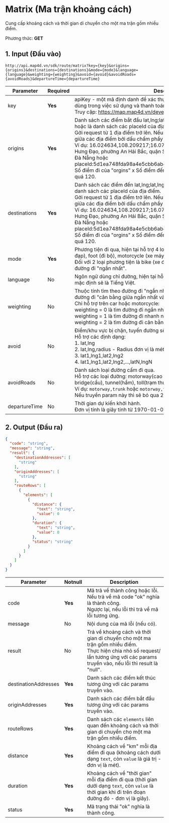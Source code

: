 #  Matrix (Ma trận khoảng cách)
Cung cấp khoảng cách và thời gian di chuyển cho một ma trận gồm nhiều điểm. 

Phương thức: **GET**
## 1. Input (Đầu vào)
```
http://api.map4d.vn/sdk/route/matrix?key={key}&origins={origins}&destinations={destinations}&mode={mode}&language={language}&weighting={weighting}&avoid={avoid}&avoidRoads={avoidRoads}&departureTime={departureTime}
```
| Parameter   | Required | Description                                                                                                                                                                                                                                                                                                    |
|-------------|----------|----------------------------------------------------------------------------------------------------------------------------------------------------------------------------------------------------------------------------------------------------------------------------------------------------------------|
| key         | **Yes**      | apiKey - một mã định danh để xác thực các yêu cầu liên quan đến projects dùng trong việc sử dụng và thanh toán. <br>Truy cập: https://map.map4d.vn/developer/key/add để tạo key.                                                                                                                              |
| origins     | **Yes**      | Danh sách các điểm bắt đầu lat,lng;lat,lng... hoặc là danh sách các địa chỉ hoặc là danh sách các placeId của địa điểm. <br>Gởi request từ 1 địa điểm trở lên. Nếu nhập từ 2 địa điểm trở lên thì phân cách giữa các địa điểm bởi dấu chấm phẩy ";". <br>Ví dụ: 16.024634,108.209217;16.0717664,108.2236151 hoặc 271 Trần Hưng Đạo, phường An Hải Bắc, quận Sơn Trà, TP Đà Nẵng; 31 Lê Văn Duyệt, Đà Nẵng hoặc placeId:5d1ea748fda98a4e5cbb6ab4;placeId:62134224ff455bdb14355563<br>Số điểm đi của "orgins" x Số điểm đến của "destinations" không được vượt quá 120.                            |
| destinations | **Yes**      | Danh sách các điểm đến lat,lng;lat,lng... hoặc là danh sách các địa chỉ hoặc là danh sách các placeId của địa điểm.<br>Gởi request từ 1 địa điểm trở lên. Nếu nhập từ 2 địa điểm trở lên thì phân cách giữa các địa điểm bởi dấu chấm phẩy ";". <br>Ví dụ: 16.024634,108.209217;16.0717664,108.2236151 hoặc 271 Trần Hưng Đạo, phường An Hải Bắc, quận Sơn Trà, TP Đà Nẵng; 31 Lê Văn Duyệt, Đà Nẵng hoặc placeId:5d1ea748fda98a4e5cbb6ab4;placeId:62134224ff455bdb14355563<br>Số điểm đi của "orgins" x Số điểm đến của "destinations" không được vượt quá 120.          |
| mode        | **Yes**      | Phương tiện đi qua, hiện tại hỗ trợ 4 loại phương tiện: car (xe hơi), bike (xe đạp), foot (đi bộ), motorcycle (xe máy).<br>Đối với 2 loại phương tiện là bike (xe đạp) và foot (đi bộ) thì thuộc tính tìm theo đường đi "ngắn nhất".                                                                           |
| language    | No       | Ngôn ngữ dùng chỉ đường, hiện tại hỗ trợ Tiếng Việt (vi) hoặc Tiếng Anh (en), mặc định sẽ là Tiếng Việt.                                                                                                                                                                                                       |
| weighting   | No       | Thuộc tính tìm theo đường đi "ngắn nhất" hay đường đi "nhanh nhất" hay đường đi "cân bằng giữa ngắn nhất và nhanh nhất",  mặc định là "nhanh nhất". <br>Chỉ hỗ trợ trên car hoặc motorcycle:<br>weighting = 0 là tìm đường đi ngắn nhất. <br>weighting = 1 là tìm đường đi nhanh nhất. <br>weighting = 2 là tìm đường đi cân bằng giữa ngắn nhất và nhanh nhất. |
| avoid       | No       | Điểm/khu vực bị chặn, tuyến đường sẽ không đi qua đây. <br>Hỗ trợ các định dạng: <br> 1. lat,lng<br> 2. lat,lng,radius - Radius đơn vị là mét từ 0 đến 50 mét <br> 3. lat1,lng1,lat2,lng2<br> 4. lat1,lng1,lat2,lng2,...,latN,lngN                                                               |
| avoidRoads  | No       | Danh sách loại đường cấm đi qua.<br>Hỗ trợ các loại đường: motorway(cao tốc), trunk(xa lộ), ferry(phà), bridge(cầu), tunnel(hầm), toll(trạm thu phí). <br>Ví dụ: `motorway,trunk` hoặc `motorway,trunk,ferry,bridge,tunnel,toll`<br>Nếu truyền param này thì sẽ bỏ qua 2 param `weighting` và `avoid`.       
| departureTime  | No       | Thời gian dự kiến khởi hành. <br>Đơn vị tính là giây tính từ 1970-01-01T00:00:00 UTC.                                                                                                                                           |
## 2. Output (Đầu ra)
```json
{
  "code": "string",
  "message": "string",
  "result": {
    "destinationAddresses": [
      "string"
    ],
    "originAddresses": [
      "string"
    ],
    "routeRows": [
      {
        "elements": [
          {
            "distance": {
              "text": "string",
              "value": 0
            },
            "duration": {
              "text": "string",
              "value": 0
            },
            "status": "string"
          }
        ]
      }
    ]
  }
}
```
| Parameter            | Notnull | Description                                                                                                                                                                        |
|----------------------|---------|------------------------------------------------------------------------------------------------------------------------------------------------------------------------------------|
| code                 | **Yes**     | Mã trả về thành công hoặc lỗi.<br>Nếu trả về mã code "ok" nghĩa là thành công.<br>Ngược lại, nếu lỗi thì trả về mã lỗi tương ứng.                                                  |
| message              | No      | Nội dung của mã lỗi (nếu có).                                                                                                                                                      |
| result               | No      | Trả về khoảng cách và thời gian di chuyển cho một ma trận gồm nhiều điểm.<br>Thực hiện chia nhỏ số request/ lần tương ứng với các params truyền vào, nếu lỗi thì result là "null". |
| destinationAddresses | **Yes**     | Danh sách các điểm kết thúc tương ứng với các params truyền vào.                                                                                                                   |
| originAddresses      | **Yes**     | Danh sách các điểm bắt đầu tương ứng với các params truyền vào.                                                                                                                    |
| routeRows            | **Yes**     | Danh sách các `elements` liên quan đến khoảng cách và thời gian di chuyển cho một ma trận gồm nhiều điểm.                                                                          |
| distance             | **Yes**     | Khoảng cách về "km" mỗi địa điểm đi qua (khoảng cách dưới dạng `text`, còn `value` là giá trị - đơn vị là mét).                                                                    |
| duration             | **Yes**     | Khoảng cách về "thời gian" mỗi địa điểm đi qua (thời gian dưới dạng `text`, còn `value` là thời gian khi đi trên đoạn đường đó - đơn vị là giây).                                  |
| status               | **Yes**     | Mã trạng thái "ok" nghĩa là thành công.                                                                                                                                            |